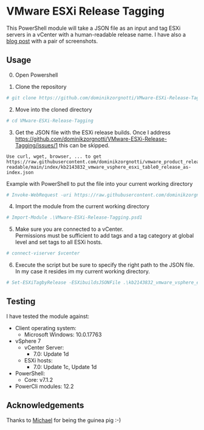 # VMware ESXi Release Tagging

This PowerShell module will take a JSON file as an input and tag ESXi servers in a vCenter with a human-readable release name.
I have also a [blog post](https://www.why-did-it.fail/blog/2021-02-set-esxi-release-names-with-tags/) with a pair of screenshots.

## Usage

0. Open Powershell

2. Clone the repository  
```powershell
# git clone https://github.com/dominikzorgnotti/VMware-ESXi-Release-Tagging.git
```
2. Move into the cloned directory
```powershell
# cd VMware-ESXi-Release-Tagging
```
3. Get the JSON file with the ESXi release builds. Once I address https://github.com/dominikzorgnotti/VMware-ESXi-Release-Tagging/issues/1 this can be skipped.
```text
Use curl, wget, browser, ... to get https://raw.githubusercontent.com/dominikzorgnotti/vmware_product_releases_machine-readable/main/index/kb2143832_vmware_vsphere_esxi_table0_release_as-index.json
```
Example with PowerShell to put the file into your current working directory
```powershell
# Invoke-WebRequest -uri https://raw.githubusercontent.com/dominikzorgnotti/vmware_product_releases_machine-readable/main/index/kb2143832_vmware_vsphere_esxi_table0_release_as-index.json -OutFile .\kb2143832_vmware_vsphere_esxi_table0_release_as-index.json
```
4. Import the module from the current working directory
```powershell
# Import-Module .\VMware-ESXi-Release-Tagging.psd1
```
5. Make sure you are connected to a vCenter.  
Permissions must be sufficient to add tags and a tag category at global level and set tags to all ESXi hosts.
```powershell
# connect-viserver $vcenter
```
6. Execute the script but be sure to specify the right path to the JSON file. In my case it resides im my current working directory.
```powershell
# Set-ESXiTagbyRelease -ESXibuildsJSONFile .\kb2143832_vmware_vsphere_esxi_table0_release_as-index.json
```

## Testing
I have tested the module against:

- Client operating system:
  - Microsoft Windows: 10.0.17763
- vSphere 7
  - vCenter Server:
    -  7.0: Update 1d
  - ESXi hosts:
    - 7.0: Update 1c, Update 1d
- PowerShell: 
  - Core: v7.1.2
- PowerCli modules: 12.2

## Acknowledgements

Thanks to [Michael](https://github.com/mdhemmi) for being the guinea pig :-)

